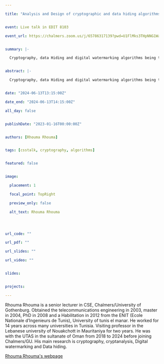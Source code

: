 ```yaml
---

title: "Analysis and Design of cryptographic and data hiding algorithms"


event: Live talk in EDIT 8103

event_url: https://chalmers.zoom.us/j/65786317139?pwd=U1FlMks3THpNNG1WaFRJNkJxQXdBQT09


summary: |-

  Cryptography, data Hiding and digital watermarking algorithms being the basic building blocks for making powerful security solutions and security and privacy protocols. The systems at each end must negotiate and establish the configuration of these basic algorithms and their parameters before secure communication can occur. I will describe my research on the design of different types of cryptographic algorithms aimed at some application domains which will span everything from crypto-compression techniques and new image cryptosystems to lightweight cryptographic primitives for resource-restrained devices. One of the main objectives will be to provide a formal verification of these algorithms regarding their statistical, differential, and linear cryptanalysis, to verify their claims of security proof.  In addition to standard cryptography, we might look at new ways to support confidentiality, e.g., data hiding in digital images.  I will be talking about blind steganalysis methods using machine learning/deep learning methods which can be used in targeted attacks to break or assess the security of these data hiding systems. I will also illustrate the significant value that a rigorous cryptanalysis / security evaluation plays in the comprehensive design of what the critical security and privacy constructs. These techniques combine domain knowledge and cryptographic algorithms to secure the way in which sensitive data can be integrated. This analysis may provide an understanding of what types of algorithms can be better to use based on their cryptanalysis work.


abstract: |-

  Cryptography, data Hiding and digital watermarking algorithms being the basic building blocks for making powerful security solutions and security and privacy protocols. The systems at each end must negotiate and establish the configuration of these basic algorithms and their parameters before secure communication can occur. I will describe my research on the design of different types of cryptographic algorithms aimed at some application domains which will span everything from crypto-compression techniques and new image cryptosystems to lightweight cryptographic primitives for resource-restrained devices. One of the main objectives will be to provide a formal verification of these algorithms regarding their statistical, differential, and linear cryptanalysis, to verify their claims of security proof.  In addition to standard cryptography, we might look at new ways to support confidentiality, e.g., data hiding in digital images.  I will be talking about blind steganalysis methods using machine learning/deep learning methods which can be used in targeted attacks to break or assess the security of these data hiding systems. I will also illustrate the significant value that a rigorous cryptanalysis / security evaluation plays in the comprehensive design of what the critical security and privacy constructs. These techniques combine domain knowledge and cryptographic algorithms to secure the way in which sensitive data can be integrated. This analysis may provide an understanding of what types of algorithms can be better to use based on their cryptanalysis work.


date: "2024-06-13T13:15:00Z"

date_end: "2024-06-13T14:15:00Z"

all_day: false


publishDate: "2023-01-16T00:00:00Z"


authors: [Rhouma Rhouma]


tags: [csstalk, cryptography, algorithms]


featured: false


image:

  placement: 1

  focal_point: TopRight

  preview_only: false

  alt_text: Rhouma Rhouma




url_code: ""

url_pdf: ""

url_slides: ""

url_video: ""


slides:


projects:

---
```




Rhouma Rhouma is a senior lecturer in CSE, Chalmers/University of Gothenburg. Obtained the telecommunications engineering in 2003, master in 2004, PhD in 2008 and a Habilitation in 2012 from the ENIT (Ecole Nationale d’Ingenieurs de Tunis), University of tunis el manar. He worked for 14 years across many universities in Tunisia. Visiting professor in the Lebanese university of Nouakchott in Mauritaniya for two years. He was with the UTAS in the sultanate of Oman from 2018 to 2024 before joining Chalmers/GU. His main research is cryptography, cryptanalysis, Digital watermarking and Data hiding.


[Rhouma Rhouma's webpage](https://sites.google.com/site/rhoouma/) 


